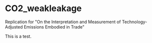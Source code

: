# CO2_weakleakage
Replication for "On the Interpretation and Measurement of Technology-Adjusted Emissions Embodied in Trade"

This is a test.
